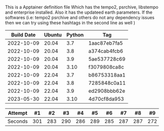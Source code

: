 This is a Apptainer definition file Which has the tempo2, psrchive, libstempo and enterprise installed. Also it has the updateed earth parameters.
If the softwares (i.e: tempo2 psrchive and others do not any dependency issues then we can try using these hashtags in the second line as well )


| Build Date | Ubuntu |	Python| 	Tag |
| ---------- | ------ | ----- | ----- |
| 2022-10-09 |	20.04 |	3.7	| 1aac87eb7fa5 |
| 2022-10-09 |	20.04	| 3.8	| a374cab4fcb6 |
| 2022-10-09 | 	20.04	| 3.9	| 5ae537728c69 |
| 2022-10-09 |  20.04	| 3.10| f3079808ca8c |
| 2022-10-09 |	22.04	| 3.7	| b86753318aa1 |
| 2022-10-09 |	22.04	| 3.8	| 7285848c0a11 |
| 2022-10-09 |	22.04	| 3.9	| ed2908bbb62e |
| 2023-05-30 |	22.04	| 3.10|	4d70cf8da953 |

| Attempt | #1 | #2 | #3 | #4 | #5 | #6 | #7 | #8 | #9 | #10 | #11 | #12 |
| :---: | :---: | :---: | :---: | :---: | :---: | :---: | :---: | :---: | :---: | :---: | :---: | :---: |
| Seconds | 301 | 283 | 290 | 286 | 289 | 285 | 287 | 287 | 272 | 276 | 269 | 254 |

